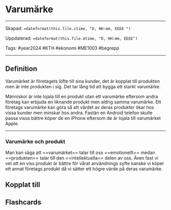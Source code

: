 # Varumärke

---
Skapad: `=dateformat(this.file.ctime, "D, HH:mm, EEEE ")`

Uppdaterad: `=dateformat(this.file.mtime, "D, HH:mm, EEEE")`

Tags: #year2024 #KTH #ekonomi #ME1003 #begrepp

---

## Definition

Varumärket är företagets löfte till sina kunder, det är kopplat till produkten men är inte produkten i sig. Det tar lång tid att bygga ett starkt varumärke.

Människor är inte lojala till en produkt utan ett varumärke eftersom andra företag kan erbjuda en liknande produkt men aldrig samma varumärke. Ett företags varumärke kan göra så att värdet av deras produkter ökar hos vissa kunder men minskar hos andra. Fastän en Android telefon skulle passa vissa bättre köper de en iPhone eftersom de är lojala till varumärket Apple.

---

### Varumärke och produkt

Man kan säga att ==varumärket== talar till oss ==emotionellt== medan ==produkten== talar till den ==intellektuella== delen av oss. Även fast vi vet att en viss produkt är bättre för vårat användnings syfte kanske vi köper ett annat företags produkt då vi sätter ett högre värde på deras varumärke.

## Kopplat till

## Flashcards
